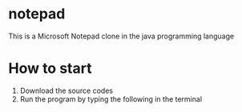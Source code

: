 # notepad
This is a Microsoft Notepad clone in the java programming language

# How to start
1. Download the source codes
2. Run the program by typing the following in the terminal
